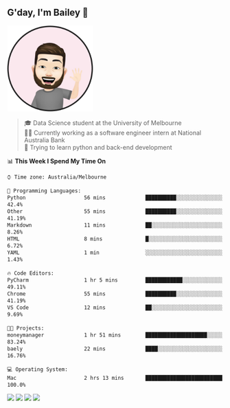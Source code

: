 ## G'day, I'm Bailey 👋

<img src="https://raw.githubusercontent.com/baely/baely/master/image.png" width="200px">

> 🎓 Data Science student at the University of Melbourne <br>
> 👨‍💻 Currently working as a software engineer intern  at National Australia Bank <br>
> 🌱 Trying to learn python and back-end development

<!--START_SECTION:waka-->
📊 **This Week I Spend My Time On** 

```text
⌚︎ Time zone: Australia/Melbourne

💬 Programming Languages: 
Python                   56 mins             ██████████░░░░░░░░░░░░░░░   42.4% 
Other                    55 mins             ██████████░░░░░░░░░░░░░░░   41.19% 
Markdown                 11 mins             ██░░░░░░░░░░░░░░░░░░░░░░░   8.26% 
HTML                     8 mins              █░░░░░░░░░░░░░░░░░░░░░░░░   6.72% 
YAML                     1 min               ░░░░░░░░░░░░░░░░░░░░░░░░░   1.43%

🔥 Code Editors: 
PyCharm                  1 hr 5 mins         ████████████░░░░░░░░░░░░░   49.11% 
Chrome                   55 mins             ██████████░░░░░░░░░░░░░░░   41.19% 
VS Code                  12 mins             ██░░░░░░░░░░░░░░░░░░░░░░░   9.69%

🐱‍💻 Projects: 
moneymanager             1 hr 51 mins        ████████████████████░░░░░   83.24% 
baely                    22 mins             ████░░░░░░░░░░░░░░░░░░░░░   16.76%

💻 Operating System: 
Mac                      2 hrs 13 mins       █████████████████████████   100.0%

```


<!--END_SECTION:waka-->

[<img height="40px" src="https://img.icons8.com/ios-filled/2x/linkedin.png">](https://linkedin.com/in/baileybutler1)
[<img height="40px" src="https://img.icons8.com/ios-filled/2x/github.png">](https://github.com/baely)
[<img height="40px" src="https://img.icons8.com/ios-filled/2x/salesforce.png">](https://trailblazer.me/id/baileybutler)
[<img height="40px" src="https://img.icons8.com/ios-filled/2x/instagram.png">](https://instagram.com/bae1y)
